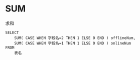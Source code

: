 # SUM

求和

```shell
SELECT
	SUM( CASE WHEN 字段名=2 THEN 1 ELSE 0 END ) offlineNum,
	SUM( CASE WHEN 字段名=1 THEN 1 ELSE 0 END ) onlineNum 
FROM
	表名
```
